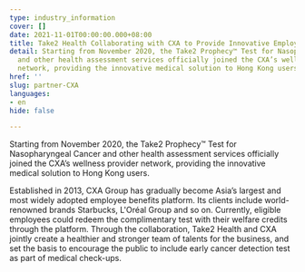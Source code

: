 ```yaml
---
type: industry_information
cover: []
date: 2021-11-01T00:00:00.000+08:00
title: Take2 Health Collaborating with CXA to Provide Innovative Employee Benefits
detail: Starting from November 2020, the Take2 Prophecy™ Test for Nasopharyngeal Cancer
  and other health assessment services officially joined the CXA’s wellness provider
  network, providing the innovative medical solution to Hong Kong users.
href: ''
slug: partner-CXA
languages:
- en
hide: false

---
```

Starting from November 2020, the Take2 Prophecy™ Test for Nasopharyngeal Cancer and other health assessment services officially joined the CXA’s wellness provider network, providing the innovative medical solution to Hong Kong users.

Established in 2013, CXA Group has gradually become Asia’s largest and most widely adopted employee benefits platform. Its clients include world-renowned brands Starbucks, L'Oréal Group and so on. Currently, eligible employees could redeem the complimentary test with their welfare credits through the platform. Through the collaboration, Take2 Health and CXA jointly create a healthier and stronger team of talents for the business, and set the basis to encourage the public to include early cancer detection test as part of medical check-ups.